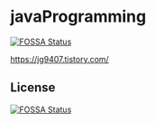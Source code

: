 # javaProgramming
[![FOSSA Status](https://app.fossa.com/api/projects/git%2Bgithub.com%2Fnamjaegyeong%2FjavaProgramming.svg?type=shield)](https://app.fossa.com/projects/git%2Bgithub.com%2Fnamjaegyeong%2FjavaProgramming?ref=badge_shield)


https://jg9407.tistory.com/


## License
[![FOSSA Status](https://app.fossa.com/api/projects/git%2Bgithub.com%2Fnamjaegyeong%2FjavaProgramming.svg?type=large)](https://app.fossa.com/projects/git%2Bgithub.com%2Fnamjaegyeong%2FjavaProgramming?ref=badge_large)